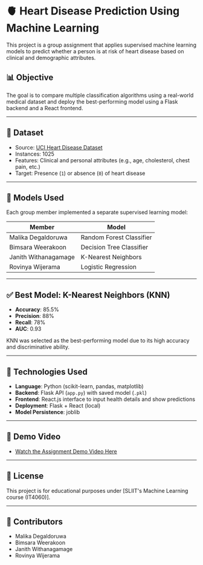 # 🫀 Heart Disease Prediction Using Machine Learning

This project is a group assignment that applies supervised machine learning models to predict whether a person is at risk of heart disease based on clinical and demographic attributes.

## 📊 Objective

The goal is to compare multiple classification algorithms using a real-world medical dataset and deploy the best-performing model using a Flask backend and a React frontend.

---

## 📁 Dataset

- Source: [UCI Heart Disease Dataset](https://www.kaggle.com/datasets/redwankarimsony/heart-disease-data)
- Instances: 1025
- Features: Clinical and personal attributes (e.g., age, cholesterol, chest pain, etc.)
- Target: Presence (`1`) or absence (`0`) of heart disease

---

## 🤖 Models Used

Each group member implemented a separate supervised learning model:

| Member                 | Model                   |
|------------------------|-------------------------|
| Malika Degaldoruwa     | Random Forest Classifier|
| Bimsara Weerakoon      | Decision Tree Classifier|
| Janith Withanagamage   | K-Nearest Neighbors     |
| Rovinya Wijerama       | Logistic Regression     |

---

## ✅ Best Model: K-Nearest Neighbors (KNN)

- **Accuracy**: 85.5%
- **Precision**: 88%
- **Recall**: 78%
- **AUC**: 0.93

KNN was selected as the best-performing model due to its high accuracy and discriminative ability.

---

## 🧪 Technologies Used

- **Language**: Python (scikit-learn, pandas, matplotlib)
- **Backend**: Flask API (`app.py`) with saved model (`.pkl`)
- **Frontend**: React.js interface to input health details and show predictions
- **Deployment**: Flask + React (local)
- **Model Persistence**: joblib

---

## 🎥 Demo Video

- [Watch the Assignment Demo Video Here](https://www.youtube.com/watch?v=QvCnX3q6_IY&feature=youtu.be)

---

## 📄 License

This project is for educational purposes under [SLIIT's Machine Learning course (IT4060)].

---

## 👥 Contributors

- Malika Degaldoruwa
- Bimsara Weerakoon  
- Janith Withanagamage
- Rovinya Wijerama